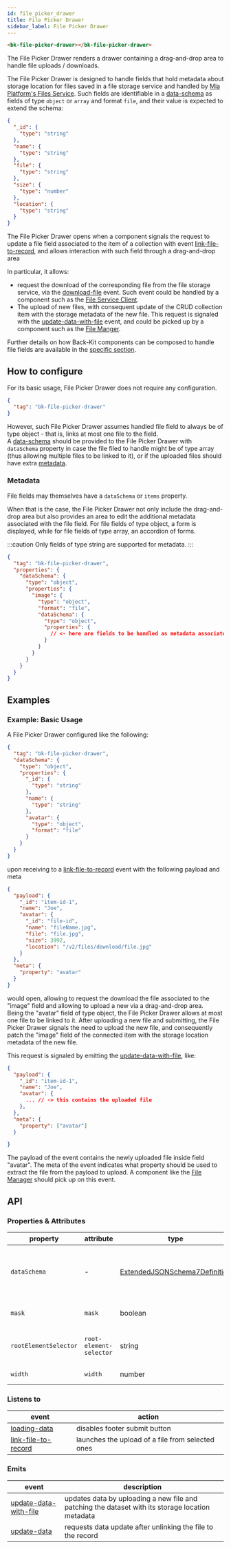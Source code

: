 ```yaml
---
id: file_picker_drawer
title: File Picker Drawer
sidebar_label: File Picker Drawer
---
```


<!--
WARNING: this file was automatically generated by Mia-Platform Doc Aggregator.
DO NOT MODIFY IT BY HAND.
Instead, modify the source file and run the aggregator to regenerate this file.
-->

<!--
WARNING:
This file is automatically generated. Please edit the 'README' file of the corresponding component and run `yarn copy:docs`
-->

[files-service]: /runtime_suite/files-service/configuration.mdx

[data-schema]: ../30_page_layout.md#data-schema
[file-management]: ../80_flows/10_file_management.md
[link-file-to-record]: ../70_events.md#link-file-to-record
[upload-file]: ../70_events.md#upload-file
[download-file]: ../70_events.md#download-file
[loading-data]: ../70_events.md#loading-data
[fetch-files]: ../70_events.md#fetch-files
[fetched-files]: ../70_events.md#fetched-files
[update-data]: ../70_events.md#update-data
[update-data-with-file]: ../70_events.md#update-data-with-file

[bk-file-client]: ./280_file_service_client.md
[bk-file-manager]: ./250_file_manager.md



```html
<bk-file-picker-drawer></bk-file-picker-drawer>
```

<!-- TODO link file management flow -->

The File Picker Drawer renders a drawer containing a drag-and-drop area to handle file uploads / downloads.

The File Picker Drawer is designed to handle fields that hold metadata about storage location for files saved in a file storage service and handled by [Mia Platform's Files Service][files-service].
Such fields are identifiable in a [data-schema] as fields of type `object` or `array` and format `file`, and their value is expected to extend the schema:

```json
{
  "_id": {
    "type": "string"
  },
  "name": {
    "type": "string"
  },
  "file": {
    "type": "string"
  },
  "size": {
    "type": "number"
  },
  "location": {
    "type": "string"
  }
}
```

The File Picker Drawer opens when a component signals the request to update a file field associated to the item of a collection with event [link-file-to-record],
and allows interaction with such field through a drag-and-drop area

In particular, it allows:
  - request the download of the corresponding file from the file storage service, via the [download-file] event.
    Such event could be handled by a component such as the [File Service Client][bk-file-client].
  - The upload of new files, with consequent update of the CRUD collection item with the storage metadata of the new file.
    This request is signaled with the [update-data-with-file] event, and could be picked up by a component such as the [File Manger][bk-file-manager].

Further details on how Back-Kit components can be composed to handle file fields are available in the [specific section][file-management].

## How to configure

For its basic usage, File Picker Drawer does not require any configuration.

```json
{
  "tag": "bk-file-picker-drawer"
}
```

However, such File Picker Drawer assumes handled file field to always be of type object - that is, links at most one file to the field.\
A [data-schema] should be provided to the File Picker Drawer with `dataSchema` property in case the file filed to handle might be of type array (thus allowing multiple files to be linked to it),
or if the uploaded files should have extra [metadata](#metadata).

### Metadata

File fields may themselves have a `dataSchema` or `items` property.

When that is the case, the File Picker Drawer not only include the drag-and-drop area but also provides an area to edit the additional metadata associated with the file field.
For file fields of type object, a form is displayed, while for file fields of type array, an accordion of forms.

:::caution
Only fields of type string are supported for metadata.
:::

```json
{
  "tag": "bk-file-picker-drawer",
  "properties": {
    "dataSchema": {
      "type": "object",
      "properties": {
        "image": {
          "type": "object",
          "format": "file",
          "dataSchema": {
            "type": "object",
            "properties": {
              // <- here are fields to be handled as metadata associated to the `image` field
            }
          }
        }
      }
    }
  }
}
```

## Examples

### Example: Basic Usage

A File Picker Drawer configured like the following:

```json
{
  "tag": "bk-file-picker-drawer",
  "dataSchema": {
    "type": "object",
    "properties": {
      "_id": {
        "type": "string"
      },
      "name": {
        "type": "string"
      },
      "avatar": {
        "type": "object",
        "format": "file"
      }
    }
  }
}
```

upon receiving to a [link-file-to-record] event with the following payload and meta

```json
{
  "payload": {
    "_id": "item-id-1",
    "name": "Joe",
    "avatar": {
      "_id": "file-id",
      "name": "fileName.jpg",
      "file": "file.jpg",
      "size": 3992,
      "location": "/v2/files/download/file.jpg"
    }
  },
  "meta": {
    "property": "avatar"
  }
}
```

would open, allowing to request the download the file associated to the "image" field and allowing to upload a new via a drag-and-drop area.\
Being the "avatar" field of type object, the File Picker Drawer allows at most one file to be linked to it.
After uploading a new file and submitting, the File Picker Drawer signals the need to upload the new file,
and consequently patch the "image" field of the connected item with the storage location metadata of the new file.

This request is signaled by emitting the [update-data-with-file], like:

```json
{
  "payload": {
    "_id": "item-id-1",
    "name": "Joe",
    "avatar": {
      ... // -> this contains the uploaded file
    },
  },
  "meta": {
    "property": ["avatar"]
  }

}
```

The payload of the event contains the newly uploaded file inside field "avatar".
The meta of the event indicates what property should be used to extract the file from the payload to upload.
A component like the [File Manager][bk-file-manager] should pick up on this event.

## API

### Properties & Attributes

| property              | attribute               | type                                         | default | description                                         |
| --------------------- | ----------------------- | -------------------------------------------- | ------- | --------------------------------------------------- |
| `dataSchema`          | -                       | [ExtendedJSONSchema7Definition][data-schema] | -       | data schema describing the fields of the collection |
| `mask`                | `mask`                  | boolean                                      | true    | whether to mask or not the drawer                   |
| `rootElementSelector` | `root-element-selector` | string                                       | -       | root element to append the drawer to                |
| `width`               | `width`                 | number                                       | 500     | width of the drawer                                 |

### Listens to

| event                 | action                                           |
| --------------------- | ------------------------------------------------ |
| [loading-data]        | disables footer submit button                    |
| [link-file-to-record] | launches the upload of a file from selected ones |


### Emits

| event                   | description                                                                                      |
| ----------------------- | ------------------------------------------------------------------------------------------------ |
| [update-data-with-file] | updates data by uploading a new file and patching the dataset with its storage location metadata |
| [update-data]           | requests data update after unlinking the file to the record                                      |

